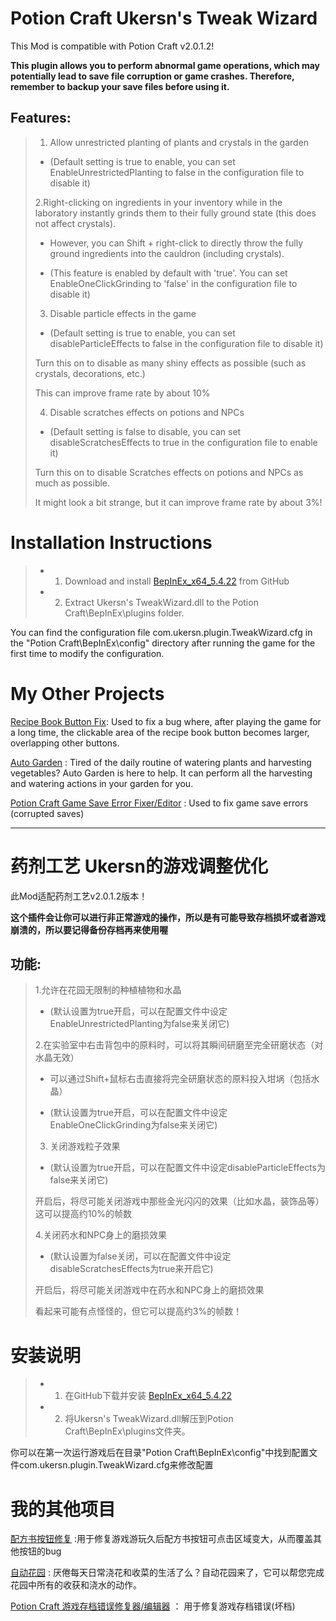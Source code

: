 # Potion Craft Ukersn's Tweak Wizard
This Mod is compatible with Potion Craft v2.0.1.2!

**This plugin allows you to perform abnormal game operations, which may potentially lead to save file corruption or game crashes. Therefore, remember to backup your save files before using it.**

## Features:
> 1. Allow unrestricted planting of plants and crystals in the garden
> *  (Default setting is true to enable, you can set EnableUnrestrictedPlanting to false in the configuration file to disable it)
>
> 2.Right-clicking on ingredients in your inventory while in the laboratory instantly grinds them to their fully ground state (this does not affect crystals). 
> 
> *  However, you can Shift + right-click to directly throw the fully ground ingredients into the cauldron (including crystals).
> 
> * (This feature is enabled by default with 'true'. You can set EnableOneClickGrinding to 'false' in the configuration file to disable it)
>
> 3. Disable particle effects in the game
> 
> * (Default setting is true to enable, you can set disableParticleEffects to false in the configuration file to disable it)
> 
> Turn this on to disable as many shiny effects as possible (such as crystals, decorations, etc.)
> 
> This can improve frame rate by about 10%
>
> 4. Disable scratches effects on potions and NPCs
>
> *  (Default setting is false to disable, you can set disableScratchesEffects to true in the configuration file to enable it)
>
> Turn this on to disable Scratches effects on potions and NPCs as much as possible.
> 
> It might look a bit strange, but it can improve frame rate by about 3%!
>


# Installation Instructions
> * 1. Download and install [BepInEx_x64_5.4.22][0] from GitHub
> * 2. Extract Ukersn's TweakWizard.dll to the Potion Craft\BepInEx\plugins folder.

You can find the configuration file com.ukersn.plugin.TweakWizard.cfg in the "Potion Craft\BepInEx\config" directory after running the game for the first time to modify the configuration.

# My Other Projects
[Recipe Book Button Fix][1]: Used to fix a bug where, after playing the game for a long time, the clickable area of the recipe book button becomes larger, overlapping other buttons.

[Auto Garden][2] : Tired of the daily routine of watering plants and harvesting vegetables? Auto Garden is here to help. It can perform all the harvesting and watering actions in your garden for you.

[Potion Craft Game Save Error Fixer/Editor][3] : Used to fix game save errors (corrupted saves)

-----


# 药剂工艺 Ukersn的游戏调整优化
此Mod适配药剂工艺v2.0.1.2版本！

**这个插件会让你可以进行非正常游戏的操作，所以是有可能导致存档损坏或者游戏崩溃的，所以要记得备份存档再来使用喔**


## 功能: 
> 1.允许在花园无限制的种植植物和水晶
>
> *  (默认设置为true开启，可以在配置文件中设定EnableUnrestrictedPlanting为false来关闭它)
>
> 2.在实验室中右击背包中的原料时，可以将其瞬间研磨至完全研磨状态（对水晶无效）
> 
> * 可以通过Shift+鼠标右击直接将完全研磨状态的原料投入坩埚（包括水晶）
> 
> * (默认设置为true开启，可以在配置文件中设定EnableOneClickGrinding为false来关闭它)
>
> 3. 关闭游戏粒子效果
>
> *  (默认设置为true开启，可以在配置文件中设定disableParticleEffects为false来关闭它)
>
> 开启后，将尽可能关闭游戏中那些金光闪闪的效果（比如水晶，装饰品等）这可以提高约10%的帧数
>
> 4.关闭药水和NPC身上的磨损效果
> *  (默认设置为false关闭，可以在配置文件中设定disableScratchesEffects为true来开启它)
>
> 开启后，将尽可能关闭游戏中在药水和NPC身上的磨损效果
> 
> 看起来可能有点怪怪的，但它可以提高约3%的帧数！
>


# 安装说明
> * 1. 在GitHub下载并安装 [BepInEx_x64_5.4.22][0]
> * 2. 将Ukersn's TweakWizard.dll解压到Potion Craft\BepInEx\plugins文件夹。



你可以在第一次运行游戏后在目录"Potion Craft\BepInEx\config"中找到配置文件com.ukersn.plugin.TweakWizard.cfg来修改配置

# 我的其他项目
[配方书按钮修复][1] :用于修复游戏游玩久后配方书按钮可点击区域变大，从而覆盖其他按钮的bug

[自动花园][2] : 厌倦每天日常浇花和收菜的生活了么？自动花园来了，它可以帮您完成花园中所有的收获和浇水的动作。

[Potion Craft 游戏存档错误修复器/编辑器][3]  ： 用于修复游戏存档错误(坏档)



[0]: https://github.com/BepInEx/BepInEx/releases
[1]: https://github.com/ukersn/PotionCraftOpenRecipeButtonFix
[2]: https://github.com/ukersn/PotionCraftAutoGarden
[3]: https://github.com/ukersn/Potion-Craft-Save-File-Error-Fixer-Editor

